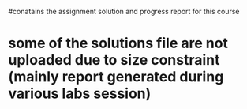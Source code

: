 #conatains the assignment solution and progress report for this course
# some of the solutions file are not uploaded due to size constraint (mainly report generated during various labs session)
